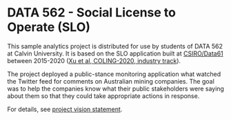 # DATA 562 - Social License to Operate (SLO)

This sample analytics project is distributed for use by students of DATA 562 at Calvin University. It is based on the SLO application built at [CSIRO/Data61](https://research.csiro.au/data61/) between 2015-2020 ([Xu et al, COLING-2020, industry track](https://aclanthology.org/2020.coling-industry.14/)). 

The project deployed a public-stance monitoring application what watched the Twitter feed for comments on Australian mining companies. The goal was to help the companies know what their public stakeholders were saying about them so that they could take appropriate actions in response. 

For details, see [project vision statement](vision.ipynb).
